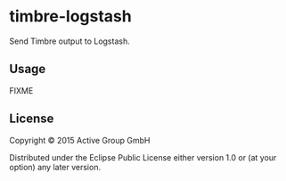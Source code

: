 # timbre-logstash

Send Timbre output to Logstash.

## Usage

FIXME

## License

Copyright © 2015 Active Group GmbH

Distributed under the Eclipse Public License either version 1.0 or (at
your option) any later version.
